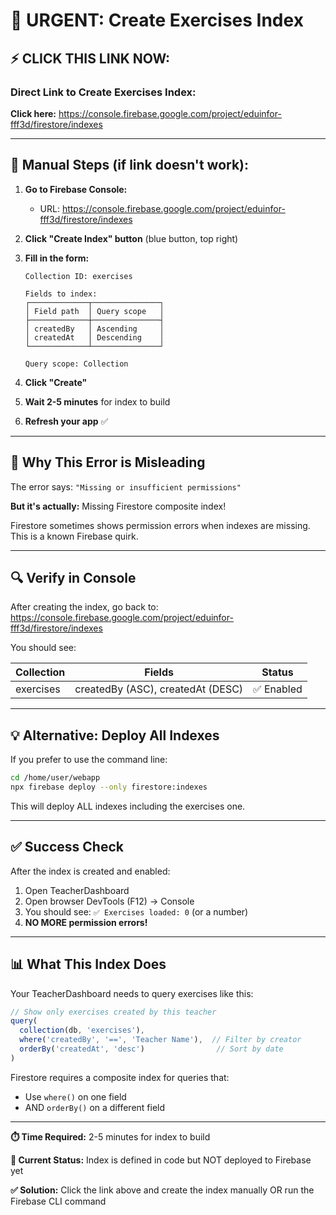 # 🚨 URGENT: Create Exercises Index

## ⚡ **CLICK THIS LINK NOW:**

### Direct Link to Create Exercises Index:
**Click here:** https://console.firebase.google.com/project/eduinfor-fff3d/firestore/indexes

---

## 📝 Manual Steps (if link doesn't work):

1. **Go to Firebase Console:**
   - URL: https://console.firebase.google.com/project/eduinfor-fff3d/firestore/indexes

2. **Click "Create Index" button** (blue button, top right)

3. **Fill in the form:**
   ```
   Collection ID: exercises
   
   Fields to index:
   ┌─────────────┬───────────────┐
   │ Field path  │ Query scope   │
   ├─────────────┼───────────────┤
   │ createdBy   │ Ascending     │
   │ createdAt   │ Descending    │
   └─────────────┴───────────────┘
   
   Query scope: Collection
   ```

4. **Click "Create"**

5. **Wait 2-5 minutes** for index to build

6. **Refresh your app** ✅

---

## 🎯 Why This Error is Misleading

The error says: `"Missing or insufficient permissions"`

**But it's actually:** Missing Firestore composite index!

Firestore sometimes shows permission errors when indexes are missing. This is a known Firebase quirk.

---

## 🔍 Verify in Console

After creating the index, go back to:
https://console.firebase.google.com/project/eduinfor-fff3d/firestore/indexes

You should see:

| Collection | Fields | Status |
|------------|--------|--------|
| exercises | createdBy (ASC), createdAt (DESC) | ✅ Enabled |

---

## 💡 Alternative: Deploy All Indexes

If you prefer to use the command line:

```bash
cd /home/user/webapp
npx firebase deploy --only firestore:indexes
```

This will deploy ALL indexes including the exercises one.

---

## ✅ Success Check

After the index is created and enabled:
1. Open TeacherDashboard
2. Open browser DevTools (F12) → Console
3. You should see: `✅ Exercises loaded: 0` (or a number)
4. **NO MORE permission errors!**

---

## 📊 What This Index Does

Your TeacherDashboard needs to query exercises like this:

```javascript
// Show only exercises created by this teacher
query(
  collection(db, 'exercises'),
  where('createdBy', '==', 'Teacher Name'),  // Filter by creator
  orderBy('createdAt', 'desc')                // Sort by date
)
```

Firestore requires a composite index for queries that:
- Use `where()` on one field
- AND `orderBy()` on a different field

---

**⏱️ Time Required:** 2-5 minutes for index to build

**🎯 Current Status:** Index is defined in code but NOT deployed to Firebase yet

**✅ Solution:** Click the link above and create the index manually OR run the Firebase CLI command
